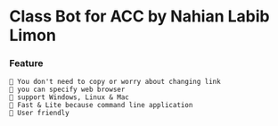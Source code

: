 # Class Bot for ACC by Nahian Labib Limon

### Feature
    🔵 You don't need to copy or worry about changing link
    🔵 you can specify web browser
    🔵 support Windows, Linux & Mac
    🔵 Fast & Lite because command line application
    🔵 User friendly
